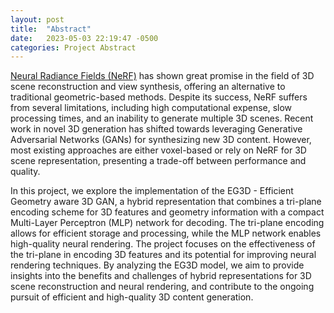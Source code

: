 ```yaml
---
layout: post
title:  "Abstract"
date:   2023-05-03 22:19:47 -0500
categories: Project Abstract
---
```


[Neural Radiance Fields (NeRF)](https://arxiv.org/pdf/2003.08934.pdf) has shown great promise in the field of 3D scene reconstruction and view synthesis, offering an alternative to traditional geometric-based methods. Despite its success, NeRF suffers from several limitations, including high computational expense, slow processing times, and an inability to generate multiple 3D scenes. Recent work in novel 3D generation has shifted towards leveraging Generative Adversarial Networks (GANs) for synthesizing new 3D content. However, most existing approaches are either voxel-based or rely on NeRF for 3D scene representation, presenting a trade-off between performance and quality.

In this project, we explore the implementation of the EG3D - Efficient Geometry aware 3D GAN, a hybrid representation that combines a tri-plane encoding scheme for 3D features and geometry information with a compact Multi-Layer Perceptron (MLP) network for decoding. The tri-plane encoding allows for efficient storage and processing, while the MLP network enables high-quality neural rendering. The project focuses on the effectiveness of the tri-plane in encoding 3D features and its potential for improving neural rendering techniques. By analyzing the EG3D model, we aim to provide insights into the benefits and challenges of hybrid representations for 3D scene reconstruction and neural rendering, and contribute to the ongoing pursuit of efficient and high-quality 3D content generation.

